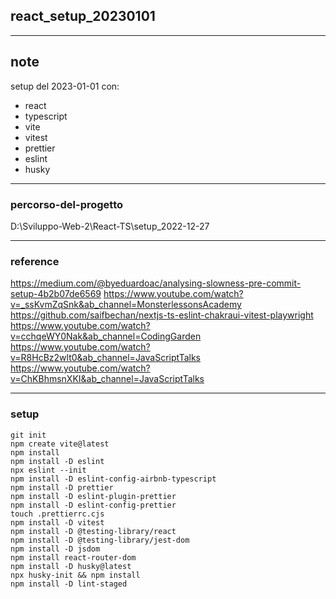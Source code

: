 

## react_setup_20230101

---
## note
setup del 2023-01-01 con:
- react
- typescript
- vite
- vitest
- prettier
- eslint
- husky

---
### percorso-del-progetto
D:\Sviluppo-Web-2\React-TS\setup_2022-12-27

---
### reference
https://medium.com/@byeduardoac/analysing-slowness-pre-commit-setup-4b2b07de6569
https://www.youtube.com/watch?v=_ssKvmZqSnk&ab_channel=MonsterlessonsAcademy
https://github.com/saifbechan/nextjs-ts-eslint-chakraui-vitest-playwright
https://www.youtube.com/watch?v=cchqeWY0Nak&ab_channel=CodingGarden
https://www.youtube.com/watch?v=R8HcBz2wlt0&ab_channel=JavaScriptTalks
https://www.youtube.com/watch?v=ChKBhmsnXKI&ab_channel=JavaScriptTalks

---
### setup
```
git init
npm create vite@latest
npm install
npm install -D eslint
npx eslint --init
npm install -D eslint-config-airbnb-typescript
npm install -D prettier
npm install -D eslint-plugin-prettier
npm install -D eslint-config-prettier
touch .prettierrc.cjs
npm install -D vitest
npm install -D @testing-library/react
npm install -D @testing-library/jest-dom
npm install -D jsdom
npm install react-router-dom
npm install -D husky@latest
npx husky-init && npm install
npm install -D lint-staged
```


